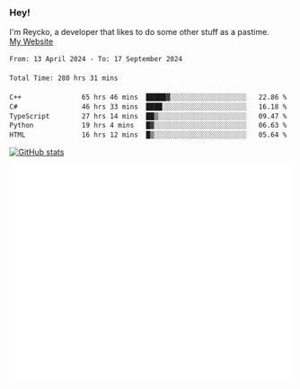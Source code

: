 ### Hey!
I'm Reycko, a developer that likes to do some other stuff as a pastime.  
[My Website](https://reycko.root.sx)

<!--START_SECTION:wakasection-->

```txt
From: 13 April 2024 - To: 17 September 2024

Total Time: 280 hrs 31 mins

C++               65 hrs 46 mins  █████▓░░░░░░░░░░░░░░░░░░░   22.86 %
C#                46 hrs 33 mins  ████░░░░░░░░░░░░░░░░░░░░░   16.18 %
TypeScript        27 hrs 14 mins  ██▒░░░░░░░░░░░░░░░░░░░░░░   09.47 %
Python            19 hrs 4 mins   █▓░░░░░░░░░░░░░░░░░░░░░░░   06.63 %
HTML              16 hrs 12 mins  █▒░░░░░░░░░░░░░░░░░░░░░░░   05.64 %
```

<!--END_SECTION:wakasection-->

[![GitHub stats](https://github-readme-stats.vercel.app/api?username=Reycko&show_icons=true&theme=dark&hide_title=true&count_private=true)](https://github.com/anuraghazra/github-readme-stats)

![Metrics](/github-metrics.svg)
